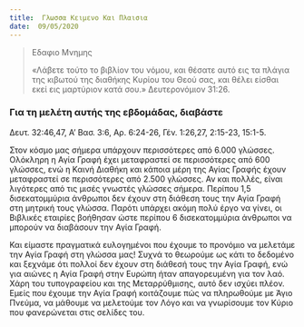 ```yaml
---
title:  Γλωσσα Κειμενο Και Πλαισια
date:  09/05/2020
---
```


> <p>Εδαφιο Μνημης</p>
>  «Λάβετε τούτο το βιβλίον του νόμου, και θέσατε αυτό εις τα πλάγια της κιβωτού της διαθήκης Κυρίου του Θεού σας, και θέλει είσθαι εκεί εις μαρτύριον κατά σου.» Δευτερονόμιον 31:26.

### Για τη μελέτη αυτής της εβδομάδας, διαβάστε
Δευτ. 32:46,47, Α’ Βασ. 3:6, Αρ. 6:24-26, Γέν. 1:26,27, 2:15-23, 15:1-5.

Στον κόσμο μας σήμερα υπάρχουν περισσότερες από 6.000 γλώσσες. Ολόκληρη η Αγία Γραφή έχει μεταφραστεί σε περισσότερες από 600 γλώσσες, ενώ η Καινή Διαθήκη και κάποια μέρη της Αγίας Γραφής έχουν μεταφραστεί σε περισσότερες από 2.500 γλώσσες. Αν και πολλές, είναι λιγότερες από τις μισές γνωστές γλώσσες σήμερα. Περίπου 1,5 δισεκατομμύρια άνθρωποι δεν έχουν στη διάθεση τους την Αγία Γραφή στη μητρική τους γλώσσα. Παρότι υπάρχει ακόμη πολύ έργο να γίνει, οι Βιβλικές εταιρίες βοήθησαν ώστε περίπου 6 δισεκατομμύρια άνθρωποι να μπορούν να διαβάσουν την Αγία Γραφή.

Και είμαστε πραγματικά ευλογημένοι που έχουμε το προνόμιο να μελετάμε την Αγία Γραφή στη γλώσσα μας! Συχνά το θεωρούμε ως κάτι το δεδομένο και ξεχνάμε ότι πολλοί δεν έχουν στη διάθεσή τους την Αγία Γραφή, ενώ για αιώνες η Αγία Γραφή στην Ευρώπη ήταν απαγορευμένη για τον λαό. Χάρη του τυπογραφείου και της Μεταρρύθμισης, αυτό δεν ισχύει πλέον. Εμείς που έχουμε την Αγία Γραφή κοιτάζουμε πώς να πληρωθούμε με Άγιο Πνεύμα, να μάθουμε να μελετούμε τον Λόγο και να γνωρίσουμε τον Κύριο που φανερώνεται στις σελίδες του.